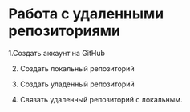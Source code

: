 # Работа с удаленными репозиториями 
1.Создать аккаунт на GitHub

2. Создать локальный репозиторий

3. Создать уладенный репозиторий

4. Связать удаленный репозиторий с локальным.